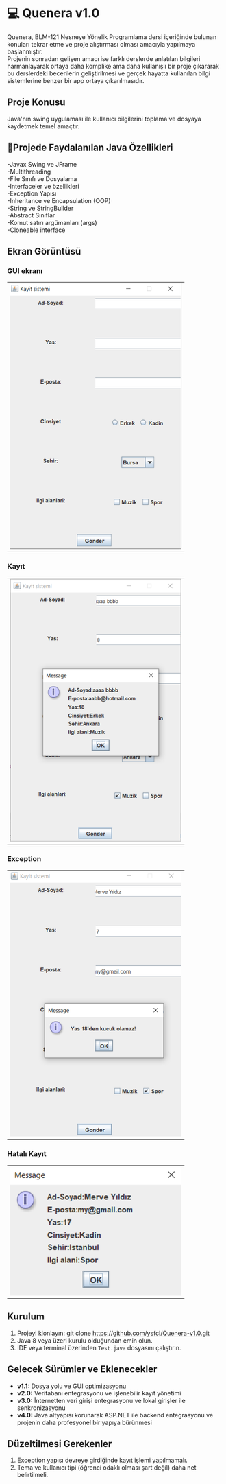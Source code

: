 ﻿# 💻 Quenera v1.0
Quenera, BLM-121 Nesneye Yönelik Programlama dersi içeriğinde bulunan konuları tekrar etme ve proje alıştırması olması amacıyla yapılmaya başlanmıştır.  
Projenin sonradan gelişen amacı ise farklı derslerde anlatılan bilgileri harmanlayarak ortaya daha komplike ama daha kullanışlı bir proje çıkararak bu derslerdeki becerilerin geliştirilmesi ve gerçek hayatta kullanılan bilgi sistemlerine benzer bir app ortaya çıkarılmasıdır.

## Proje Konusu
Java'nın swing uygulaması ile kullanıcı bilgilerini toplama ve dosyaya kaydetmek temel amaçtır.

## 🧱Projede Faydalanılan Java Özellikleri
-Javax Swing ve JFrame <br/>
-Multithreading <br/>
-File Sınıfı ve Dosyalama <br/>
-Interfaceler ve özellikleri <br/>
-Exception Yapısı <br/>
-Inheritance ve Encapsulation (OOP) <br/>
-String ve StringBuilder <br/>
-Abstract Sınıflar <br/>
-Komut satırı argümanları (args) <br/>
-Cloneable interface

## Ekran Görüntüsü
<h3>GUI ekranı</h3>
<table>
  <tr>
    <td><img src="resimler/r1.png" width="400"></td>
  </tr>
</table>

<h3>Kayıt</h3>
<table>
  <tr>
    <td><img src="resimler/r2.png" width="400"></td>
  </tr>
</table>

<h3>Exception</h3>
<table>
  <tr>
    <td><img src="resimler/r3.png" width="400"></td>
  </tr>
</table>

<h3>Hatalı Kayıt</h3>
<table>
  <tr>
    <td><img src="resimler/r4.png" width="400"></td>
  </tr>
</table>

## Kurulum
1. Projeyi klonlayın: git clone https://github.com/ysfcl/Quenera-v1.0.git
2. Java 8 veya üzeri kurulu olduğundan emin olun.
3. IDE veya terminal üzerinden `Test.java` dosyasını çalıştırın.

## Gelecek Sürümler ve Eklenecekler
- **v1.1:** Dosya yolu ve GUI optimizasyonu
- **v2.0:** Veritabanı entegrasyonu ve işlenebilir kayıt yönetimi
- **v3.0:** İnternetten veri girişi entegrasyonu ve lokal girişler ile senkronizasyonu
- **v4.0:** Java altyapısı korunarak ASP.NET ile backend entegrasyonu ve projenin daha profesyonel bir yapıya bürünmesi

## Düzeltilmesi Gerekenler
1. Exception yapısı devreye girdiğinde kayıt işlemi yapılmamalı.
2. Tema ve kullanıcı tipi (öğrenci odaklı olması şart değil) daha net belirtilmeli.

